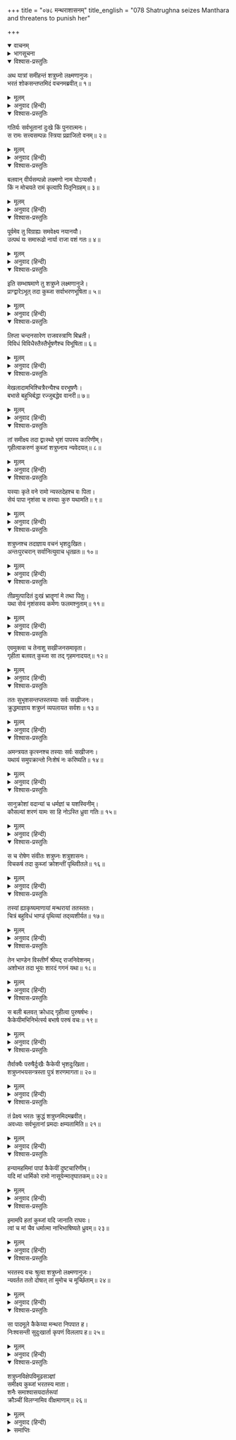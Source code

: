 +++
title = "०७८ मन्थराशासनम्"
title_english = "078 Shatrughna seizes Manthara and threatens to punish her"

+++
<details open><summary>वाचनम्</summary>
<div caption="श्रीराम-हरिसीताराममूर्ति-घनपाठिभ्यां वचनम्" class="audioEmbed" src="https://archive.org/download/Ramayana-recitation-Sriram-harisItArAmamUrti-Ghanapaati-v2/Kanda_2/Kanda_2_AYK-078-Mandhara_Shasanam.mp3"></div>
</details>

<details><summary>भागसूचना</summary>

78. शत्रुघ्नका रोष, उनका कुब्जाको घसीटना और भरतजीके कहनेसे उसे मूर्च्छित अवस्थामें छोड़ देना
</details>

<details open><summary>विश्वास-प्रस्तुतिः</summary>

अथ यात्रां समीहन्तं शत्रुघ्नो लक्ष्मणानुजः।  
भरतं शोकसन्तप्तमिदं वचनमब्रवीत्॥ १॥
</details>

<details><summary>मूलम्</summary>

अथ यात्रां समीहन्तं शत्रुघ्नो लक्ष्मणानुजः।  
भरतं शोकसन्तप्तमिदं वचनमब्रवीत्॥ १॥
</details>

<details><summary>अनुवाद (हिन्दी)</summary>

तेरहवें दिनका कार्य पूर्ण करके श्रीरामचन्द्रजीके पास जानेका विचार करते हुए शोकसंतप्त भरतसे लक्ष्मणके छोटे भाई शत्रुघ्नने इस प्रकार कहा—॥ १॥
</details>

<details open><summary>विश्वास-प्रस्तुतिः</summary>

गतिर्यः सर्वभूतानां दुःखे किं पुनरात्मनः।  
स रामः सत्त्वसम्पन्नः स्त्रिया प्रव्राजितो वनम्॥ २॥
</details>

<details><summary>मूलम्</summary>

गतिर्यः सर्वभूतानां दुःखे किं पुनरात्मनः।  
स रामः सत्त्वसम्पन्नः स्त्रिया प्रव्राजितो वनम्॥ २॥
</details>

<details><summary>अनुवाद (हिन्दी)</summary>

‘भैया! जो दुःखके समय अपने तथा आत्मीयजनोंके लिये तो बात ही क्या है, समस्त प्राणियोंको भी सहारा देनेवाले हैं, वे सत्त्वगुणसम्पन्न श्रीराम एक स्त्रीके द्वारा वनमें भेज दिये गये (यह कितने खेदकी बात है)॥ २॥
</details>

<details open><summary>विश्वास-प्रस्तुतिः</summary>

बलवान् वीर्यसम्पन्नो लक्ष्मणो नाम योऽप्यसौ।  
किं न मोचयते रामं कृत्वापि पितृनिग्रहम्॥ ३॥
</details>

<details><summary>मूलम्</summary>

बलवान् वीर्यसम्पन्नो लक्ष्मणो नाम योऽप्यसौ।  
किं न मोचयते रामं कृत्वापि पितृनिग्रहम्॥ ३॥
</details>

<details><summary>अनुवाद (हिन्दी)</summary>

‘तथा वे जो बल और पराक्रमसे सम्पन्न लक्ष्मण नामधारी शूरवीर हैं, उन्होंने भी कुछ नहीं किया। मैं पूछता हूँ कि उन्होंने पिताको कैद करके भी श्रीरामको इस संकटसे क्यों नहीं छुड़ाया?॥ ३॥
</details>

<details open><summary>विश्वास-प्रस्तुतिः</summary>

पूर्वमेव तु विग्राह्यः समवेक्ष्य नयानयौ।  
उत्पथं यः समारूढो नार्या राजा वशं गतः॥ ४॥
</details>

<details><summary>मूलम्</summary>

पूर्वमेव तु विग्राह्यः समवेक्ष्य नयानयौ।  
उत्पथं यः समारूढो नार्या राजा वशं गतः॥ ४॥
</details>

<details><summary>अनुवाद (हिन्दी)</summary>

‘जब राजा एक नारीके वशमें होकर बुरे मार्गपर आरूढ़ हो चुके थे, तब न्याय और अन्यायका विचार करके उन्हें पहले ही कैद कर लेना चाहिये था’॥ ४॥
</details>

<details open><summary>विश्वास-प्रस्तुतिः</summary>

इति सम्भाषमाणे तु शत्रुघ्ने लक्ष्मणानुजे।  
प्राग्द्वारेऽभूत् तदा कुब्जा सर्वाभरणभूषिता॥ ५॥
</details>

<details><summary>मूलम्</summary>

इति सम्भाषमाणे तु शत्रुघ्ने लक्ष्मणानुजे।  
प्राग्द्वारेऽभूत् तदा कुब्जा सर्वाभरणभूषिता॥ ५॥
</details>

<details><summary>अनुवाद (हिन्दी)</summary>

लक्ष्मणके छोटे भाई शत्रुघ्न जब इस प्रकार रोषमें भरकर बोल रहे थे, उसी समय कुब्जा समस्त आभूषणोंसे विभूषित हो उस राजभवनके पूर्वद्वारपर आकर खड़ी हो गयी॥ ५॥
</details>

<details open><summary>विश्वास-प्रस्तुतिः</summary>

लिप्ता चन्दनसारेण राजवस्त्राणि बिभ्रती।  
विविधं विविधैस्तैस्तैर्भूषणैश्च विभूषिता॥ ६॥
</details>

<details><summary>मूलम्</summary>

लिप्ता चन्दनसारेण राजवस्त्राणि बिभ्रती।  
विविधं विविधैस्तैस्तैर्भूषणैश्च विभूषिता॥ ६॥
</details>

<details><summary>अनुवाद (हिन्दी)</summary>

उसके अङ्गोंमें उत्तमोत्तम चन्दनका लेप लगा हुआ था तथा वह राजरानियोंके पहनने योग्य विविध वस्त्र धारण करके भाँति-भाँतिके आभूषणोंसे सज-धजकर वहाँ आयी थी॥ ६॥
</details>

<details open><summary>विश्वास-प्रस्तुतिः</summary>

मेखलादामभिश्चित्रैरन्यैश्च वरभूषणैः।  
बभासे बहुभिर्बद्धा रज्जुबद्धेव वानरी॥ ७॥
</details>

<details><summary>मूलम्</summary>

मेखलादामभिश्चित्रैरन्यैश्च वरभूषणैः।  
बभासे बहुभिर्बद्धा रज्जुबद्धेव वानरी॥ ७॥
</details>

<details><summary>अनुवाद (हिन्दी)</summary>

करधनीकी विचित्र लड़ियों तथा अन्य बहुसंख्यक सुन्दर अलंकारोंसे अलंकृत हो वह बहुत-सी रस्सियोंमें बँधी हुई वानरीके समान जान पड़ती थी॥ ७॥
</details>

<details open><summary>विश्वास-प्रस्तुतिः</summary>

तां समीक्ष्य तदा द्वाःस्थो भृशं पापस्य कारिणीम्।  
गृहीत्वाकरुणं कुब्जां शत्रुघ्नाय न्यवेदयत्॥ ८॥
</details>

<details><summary>मूलम्</summary>

तां समीक्ष्य तदा द्वाःस्थो भृशं पापस्य कारिणीम्।  
गृहीत्वाकरुणं कुब्जां शत्रुघ्नाय न्यवेदयत्॥ ८॥
</details>

<details><summary>अनुवाद (हिन्दी)</summary>

वही सारी बुराइयोंकी जड़ थी। वही श्रीरामके वनवासरूपी पापका मूल कारण थी। उसपर दृष्टि पड़ते ही द्वारपालने उसे पकड़ लिया और बड़ी निर्दयताके साथ घसीट लाकर शत्रुघ्नके हाथमें देते हुए कहा—॥ ८॥
</details>

<details open><summary>विश्वास-प्रस्तुतिः</summary>

यस्याः कृते वने रामो न्यस्तदेहश्च वः पिता।  
सेयं पापा नृशंसा च तस्याः कुरु यथामति॥ ९॥
</details>

<details><summary>मूलम्</summary>

यस्याः कृते वने रामो न्यस्तदेहश्च वः पिता।  
सेयं पापा नृशंसा च तस्याः कुरु यथामति॥ ९॥
</details>

<details><summary>अनुवाद (हिन्दी)</summary>

‘राजकुमार! जिसके कारण श्रीरामको वनमें निवास करना पड़ा है और आपलोगोंके पिताने शरीरका परित्याग किया है, वह क्रूर कर्म करनेवाली पापिनी यही है। आप इसके साथ जैसा बर्ताव उचित समझें करें’॥
</details>

<details open><summary>विश्वास-प्रस्तुतिः</summary>

शत्रुघ्नश्च तदाज्ञाय वचनं भृशदुःखितः।  
अन्तःपुरचरान् सर्वानित्युवाच धृतव्रतः॥ १०॥
</details>

<details><summary>मूलम्</summary>

शत्रुघ्नश्च तदाज्ञाय वचनं भृशदुःखितः।  
अन्तःपुरचरान् सर्वानित्युवाच धृतव्रतः॥ १०॥
</details>

<details><summary>अनुवाद (हिन्दी)</summary>

द्वारपालकी बातपर विचार करके शत्रुघ्नका दुःख और बढ़ गया। उन्होंने अपने कर्तव्यका निश्चय किया और अन्तःपुरमें रहनेवाले सब लोगोंको सुनाकर इस प्रकार कहा—॥ १०॥
</details>

<details open><summary>विश्वास-प्रस्तुतिः</summary>

तीव्रमुत्पादितं दुःखं भ्रातॄणां मे तथा पितुः।  
यथा सेयं नृशंसस्य कर्मणः फलमश्नुताम्॥ ११॥
</details>

<details><summary>मूलम्</summary>

तीव्रमुत्पादितं दुःखं भ्रातॄणां मे तथा पितुः।  
यथा सेयं नृशंसस्य कर्मणः फलमश्नुताम्॥ ११॥
</details>

<details><summary>अनुवाद (हिन्दी)</summary>

‘इस पापिनीने मेरे भाइयों तथा पिताको जैसा दुःसह दुःख पहुँचाया है, अपने उस क्रूर कर्मका वैसा ही फल यह भी भोगे’॥ ११॥
</details>

<details open><summary>विश्वास-प्रस्तुतिः</summary>

एवमुक्त्वा च तेनाशु सखीजनसमावृता।  
गृहीता बलवत् कुब्जा सा तद् गृहमनादयत्॥ १२॥
</details>

<details><summary>मूलम्</summary>

एवमुक्त्वा च तेनाशु सखीजनसमावृता।  
गृहीता बलवत् कुब्जा सा तद् गृहमनादयत्॥ १२॥
</details>

<details><summary>अनुवाद (हिन्दी)</summary>

ऐसा कहकर शत्रुघ्नने सखियोंसे घिरी हुई कुब्जाको तुरंत ही बलपूर्वक पकड़ लिया। वह डरके मारे ऐसा चीखने-चिल्लाने लगी कि वह सारा महल गूँज उठा॥ १२॥
</details>

<details open><summary>विश्वास-प्रस्तुतिः</summary>

ततः सुभृशसन्तप्तस्तस्याः सर्वः सखीजनः।  
क्रुद्धमाज्ञाय शत्रुघ्नं व्यपलायत सर्वशः॥ १३॥
</details>

<details><summary>मूलम्</summary>

ततः सुभृशसन्तप्तस्तस्याः सर्वः सखीजनः।  
क्रुद्धमाज्ञाय शत्रुघ्नं व्यपलायत सर्वशः॥ १३॥
</details>

<details><summary>अनुवाद (हिन्दी)</summary>

फिर तो उसकी सारी सखियाँ अत्यन्त संतप्त हो उठीं और शत्रुघ्नको कुपित जानकर सब ओर भाग चलीं॥ १३॥
</details>

<details open><summary>विश्वास-प्रस्तुतिः</summary>

अमन्त्रयत कृत्स्नश्च तस्याः सर्वः सखीजनः।  
यथायं समुपक्रान्तो निःशेषं नः करिष्यति॥ १४॥
</details>

<details><summary>मूलम्</summary>

अमन्त्रयत कृत्स्नश्च तस्याः सर्वः सखीजनः।  
यथायं समुपक्रान्तो निःशेषं नः करिष्यति॥ १४॥
</details>

<details><summary>अनुवाद (हिन्दी)</summary>

उसकी सम्पूर्ण सखियोंने एक जगह एकत्र होकर आपसमें सलाह की कि ‘जिस प्रकार इन्होंने बलपूर्वक कुब्जाको पकड़ा है, उससे जान पड़ता है, ये हमलोगोंमेंसे किसीको जीवित नहीं छोड़ेंगे॥ १४॥
</details>

<details open><summary>विश्वास-प्रस्तुतिः</summary>

सानुक्रोशां वदान्यां च धर्मज्ञां च यशस्विनीम्।  
कौसल्यां शरणं यामः सा हि नोऽस्ति ध्रुवा गतिः॥ १५॥
</details>

<details><summary>मूलम्</summary>

सानुक्रोशां वदान्यां च धर्मज्ञां च यशस्विनीम्।  
कौसल्यां शरणं यामः सा हि नोऽस्ति ध्रुवा गतिः॥ १५॥
</details>

<details><summary>अनुवाद (हिन्दी)</summary>

‘अतः हमलोग परम दयालु, उदार, धर्मज्ञ और यशस्विनी महारानी कौसल्याकी शरणमें चलें। इस समय वे ही हमारी निश्चल गति हैं’॥ १५॥
</details>

<details open><summary>विश्वास-प्रस्तुतिः</summary>

स च रोषेण संवीतः शत्रुघ्नः शत्रुशासनः।  
विचकर्ष तदा कुब्जां क्रोशन्तीं पृथिवीतले॥ १६॥
</details>

<details><summary>मूलम्</summary>

स च रोषेण संवीतः शत्रुघ्नः शत्रुशासनः।  
विचकर्ष तदा कुब्जां क्रोशन्तीं पृथिवीतले॥ १६॥
</details>

<details><summary>अनुवाद (हिन्दी)</summary>

शत्रुओंका दमन करनेवाले शत्रुघ्न रोषमें भरकर कुब्जाको जमीनपर घसीटने लगे। उस समय वह जोर-जोरसे चीत्कार कर रही थी॥ १६॥
</details>

<details open><summary>विश्वास-प्रस्तुतिः</summary>

तस्यां ह्याकृष्यमाणायां मन्थरायां ततस्ततः।  
चित्रं बहुविधं भाण्डं पृथिव्यां तद्‍व्यशीर्यत॥ १७॥
</details>

<details><summary>मूलम्</summary>

तस्यां ह्याकृष्यमाणायां मन्थरायां ततस्ततः।  
चित्रं बहुविधं भाण्डं पृथिव्यां तद्‍व्यशीर्यत॥ १७॥
</details>

<details><summary>अनुवाद (हिन्दी)</summary>

जब मन्थरा घसीटी जा रही थी, उस समय उसके नाना प्रकारके विचित्र आभूषण टूट-टूटकर पृथ्वीपर इधर-उधर विखरे जाते थे॥ १७॥
</details>

<details open><summary>विश्वास-प्रस्तुतिः</summary>

तेन भाण्डेन विस्तीर्णं श्रीमद् राजनिवेशनम्।  
अशोभत तदा भूयः शारदं गगनं यथा॥ १८॥
</details>

<details><summary>मूलम्</summary>

तेन भाण्डेन विस्तीर्णं श्रीमद् राजनिवेशनम्।  
अशोभत तदा भूयः शारदं गगनं यथा॥ १८॥
</details>

<details><summary>अनुवाद (हिन्दी)</summary>

आभूषणोंके उन टुकड़ोंसे वह शोभाशाली विशाल राजभवन नक्षत्रमालाओंसे अलंकृत शरत्कालके आकाशकी भाँति अधिक सुशोभित हो रहा था॥ १८॥
</details>

<details open><summary>विश्वास-प्रस्तुतिः</summary>

स बली बलवत् क्रोधाद् गृहीत्वा पुरुषर्षभः।  
कैकेयीमभिनिर्भर्त्स्य बभाषे परुषं वचः॥ १९॥
</details>

<details><summary>मूलम्</summary>

स बली बलवत् क्रोधाद् गृहीत्वा पुरुषर्षभः।  
कैकेयीमभिनिर्भर्त्स्य बभाषे परुषं वचः॥ १९॥
</details>

<details><summary>अनुवाद (हिन्दी)</summary>

बलवान् नरश्रेष्ठ शत्रुघ्न जिस समय रोषपूर्वक मन्थराको जोरसे पकड़कर घसीट रहे थे, उस समय उसे छुड़ानेके लिये कैकेयी उनके पास आयी। तब उन्होंने उसे धिक्कारते हुए उसके प्रति बड़ी कठोर बातें कहीं—उसे रोषपूर्वक फटकारा॥ १९॥
</details>

<details open><summary>विश्वास-प्रस्तुतिः</summary>

तैर्वाक्यैः परुषैर्दुःखैः कैकेयी भृशदुःखिता।  
शत्रुघ्नभयसन्त्रस्ता पुत्रं शरणमागता॥ २०॥
</details>

<details><summary>मूलम्</summary>

तैर्वाक्यैः परुषैर्दुःखैः कैकेयी भृशदुःखिता।  
शत्रुघ्नभयसन्त्रस्ता पुत्रं शरणमागता॥ २०॥
</details>

<details><summary>अनुवाद (हिन्दी)</summary>

शत्रुघ्नके वे कठोर वचन बड़े ही दुःखदायी थे। उन्हें सुनकर कैकेयीको बहुत दुःख हुआ। वह शत्रुघ्नके भयसे थर्रा उठी और अपने पुत्रकी शरणमें आयी॥ २०॥
</details>

<details open><summary>विश्वास-प्रस्तुतिः</summary>

तं प्रेक्ष्य भरतः क्रुद्धं शत्रुघ्नमिदमब्रवीत्।  
अवध्याः सर्वभूतानां प्रमदाः क्षम्यतामिति॥ २१॥
</details>

<details><summary>मूलम्</summary>

तं प्रेक्ष्य भरतः क्रुद्धं शत्रुघ्नमिदमब्रवीत्।  
अवध्याः सर्वभूतानां प्रमदाः क्षम्यतामिति॥ २१॥
</details>

<details><summary>अनुवाद (हिन्दी)</summary>

शत्रुघ्नको क्रोधमें भरा हुआ देख भरतने उनसे कहा—‘सुमित्राकुमार! क्षमा करो। स्त्रियाँ सभी प्राणियोंके लिये अवध्य होती हैं॥ २१॥
</details>

<details open><summary>विश्वास-प्रस्तुतिः</summary>

हन्यामहमिमां पापां कैकेयीं दुष्टचारिणीम्।  
यदि मां धार्मिको रामो नासूयेन्मातृघातकम्॥ २२॥
</details>

<details><summary>मूलम्</summary>

हन्यामहमिमां पापां कैकेयीं दुष्टचारिणीम्।  
यदि मां धार्मिको रामो नासूयेन्मातृघातकम्॥ २२॥
</details>

<details><summary>अनुवाद (हिन्दी)</summary>

‘यदि मुझे यह भय न होता कि धर्मात्मा श्रीराम मातृघाती समझकर मुझसे घृणा करने लगेंगे तो मैं भी इस दुष्ट आचरण करनेवाली पापिनी कैकेयीको मार डालता॥ २२॥
</details>

<details open><summary>विश्वास-प्रस्तुतिः</summary>

इमामपि हतां कुब्जां यदि जानाति राघवः।  
त्वां च मां चैव धर्मात्मा नाभिभाषिष्यते ध्रुवम्॥ २३॥
</details>

<details><summary>मूलम्</summary>

इमामपि हतां कुब्जां यदि जानाति राघवः।  
त्वां च मां चैव धर्मात्मा नाभिभाषिष्यते ध्रुवम्॥ २३॥
</details>

<details><summary>अनुवाद (हिन्दी)</summary>

‘धर्मात्मा श्रीरघुनाथजी तो इस कुब्जाके भी मारे जानेका समाचार यदि जान लें तो वे निश्चय ही तुमसे और मुझसे बोलना भी छोड़ देंगे’॥ २३॥
</details>

<details open><summary>विश्वास-प्रस्तुतिः</summary>

भरतस्य वचः श्रुत्वा शत्रुघ्नो लक्ष्मणानुजः।  
न्यवर्तत ततो दोषात् तां मुमोच च मूर्च्छिताम्॥ २४॥
</details>

<details><summary>मूलम्</summary>

भरतस्य वचः श्रुत्वा शत्रुघ्नो लक्ष्मणानुजः।  
न्यवर्तत ततो दोषात् तां मुमोच च मूर्च्छिताम्॥ २४॥
</details>

<details><summary>अनुवाद (हिन्दी)</summary>

भरतजीकी यह बात सुनकर लक्ष्मणके छोटे भाई शत्रुघ्न मन्थराके वधरूपी दोषसे निवृत्त हो गये और उसे मूर्च्छित अवस्थामें ही छोड़ दिया॥ २४॥
</details>

<details open><summary>विश्वास-प्रस्तुतिः</summary>

सा पादमूले कैकेय्या मन्थरा निपपात ह।  
निःश्वसन्ती सुदुःखार्ता कृपणं विललाप ह॥ २५॥
</details>

<details><summary>मूलम्</summary>

सा पादमूले कैकेय्या मन्थरा निपपात ह।  
निःश्वसन्ती सुदुःखार्ता कृपणं विललाप ह॥ २५॥
</details>

<details><summary>अनुवाद (हिन्दी)</summary>

मन्थरा कैकेयीके चरणोंमें गिर पड़ी और लंबी साँस खींचती हुई अत्यन्त दुःखसे आर्त हो करुण विलाप करने लगी॥ २५॥
</details>

<details open><summary>विश्वास-प्रस्तुतिः</summary>

शत्रुघ्नविक्षेपविमूढसञ्ज्ञां  
समीक्ष्य कुब्जां भरतस्य माता।  
शनैः समाश्वासयदार्तरूपां  
क्रौञ्चीं विलग्नामिव वीक्षमाणाम्॥ २६॥
</details>

<details><summary>मूलम्</summary>

शत्रुघ्नविक्षेपविमूढसञ्ज्ञां  
समीक्ष्य कुब्जां भरतस्य माता।  
शनैः समाश्वासयदार्तरूपां  
क्रौञ्चीं विलग्नामिव वीक्षमाणाम्॥ २६॥
</details>

<details><summary>अनुवाद (हिन्दी)</summary>

शत्रुघ्नके पटकने और घसीटनेसे आर्त एवं अचेत हुई कुब्जाको देखकर भरतकी माता कैकेयी धीरे-धीरे उसे आश्वासन देने—होशमें लानेकी चेष्टा करने लगी। उस समय कुब्जा पिंजड़ेंमें बँधी हुई क्रौञ्चीकी भाँति कातर दृष्टिसे उसकी ओर देख रही थी॥ २६॥
</details>

<details><summary>समाप्तिः</summary>

इत्यार्षे श्रीमद्रामायणे वाल्मीकीये आदिकाव्येऽयोध्याकाण्डेऽष्टसप्ततितमः सर्गः॥ ७८॥  
इस प्रकार श्रीवाल्मीकिनिर्मित आर्षरामायण आदिकाव्यके अयोध्याकाण्डमें अठहत्तरवाँ सर्ग पूरा हुआ॥ ७८॥
</details>

